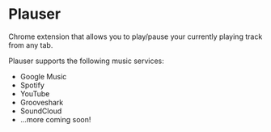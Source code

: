 Plauser
=======

Chrome extension that allows you to play/pause your currently playing track from any tab.

Plauser supports the following music services:
- Google Music
- Spotify
- YouTube
- Grooveshark
- SoundCloud
- ...more coming soon!

